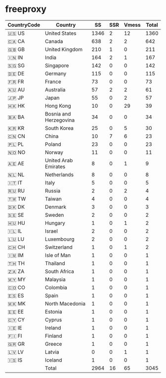 # freeproxy

|CountryCode|Country|SS|SSR|Vmess|Total|
|  ----  | ----  |  ----  | ----  |  ----  | ----  |
|🇺🇸 US|United States|1346|2|12|1360|
|🇨🇦 CA|Canada|638|2|2|642|
|🇬🇧 GB|United Kingdom|210|1|0|211|
|🇮🇳 IN|India|164|2|1|167|
|🇸🇬 SG|Singapore|142|0|0|142|
|🇩🇪 DE|Germany|115|0|0|115|
|🇫🇷 FR|France|73|0|0|73|
|🇦🇺 AU|Australia|57|2|2|61|
|🇯🇵 JP|Japan|55|0|2|57|
|🇭🇰 HK|Hong Kong|10|0|29|39|
|🇧🇦 BA|Bosnia and Herzegovina|34|0|0|34|
|🇰🇷 KR|South Korea|25|0|5|30|
|🇨🇳 CN|China|10|7|6|23|
|🇵🇱 PL|Poland|23|0|0|23|
|🇳🇴 NO|Norway|11|0|0|11|
|🇦🇪 AE|United Arab Emirates|8|0|1|9|
|🇳🇱 NL|Netherlands|8|0|0|8|
|🇮🇹 IT|Italy|5|0|0|5|
|🇷🇺 RU|Russia|2|0|2|4|
|🇹🇼 TW|Taiwan|4|0|0|4|
|🇩🇰 DK|Denmark|3|0|0|3|
|🇸🇪 SE|Sweden|2|0|0|2|
|🇭🇺 HU|Hungary|1|0|1|2|
|🇮🇱 IL|Israel|2|0|0|2|
|🇱🇺 LU|Luxembourg|2|0|0|2|
|🇨🇭 CH|Switzerland|1|0|1|2|
|🇮🇲 IM|Isle of Man|1|0|0|1|
|🇹🇭 TH|Thailand|1|0|0|1|
|🇿🇦 ZA|South Africa|1|0|0|1|
|🇲🇾 MY|Malaysia|1|0|0|1|
|🇨🇴 CO|Colombia|1|0|0|1|
|🇪🇸 ES|Spain|1|0|0|1|
|🇲🇰 MK|North Macedonia|1|0|0|1|
|🇪🇪 EE|Estonia|1|0|0|1|
|🇨🇾 CY|Cyprus|1|0|0|1|
|🇮🇪 IE|Ireland|1|0|0|1|
|🇫🇮 FI|Finland|1|0|0|1|
|🇬🇷 GR|Greece|1|0|0|1|
|🇱🇻 LV|Latvia|0|0|1|1|
|🇮🇸 IS|Iceland|1|0|0|1|
||Total|2964|16|65|3045|
